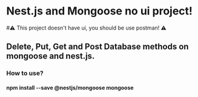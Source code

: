 # Nest.js and Mongoose no ui project!

#⚠️ This project doesn't have ui, you should be use postman! ⚠️

## Delete, Put, Get and Post Database methods on mongoose and nest.js.

### How to use?

#### npm install --save @nestjs/mongoose mongoose
